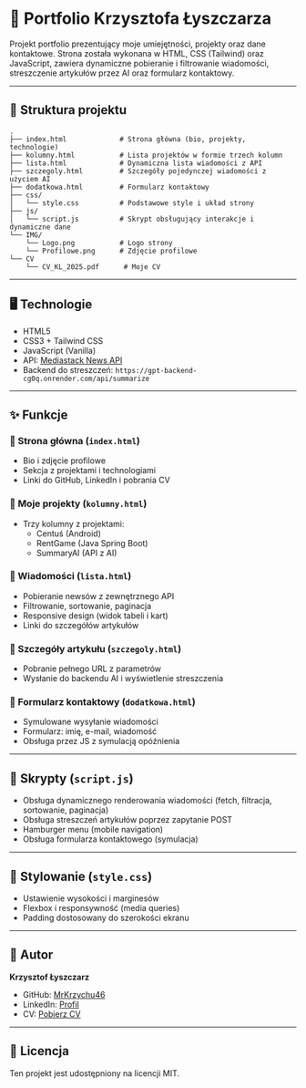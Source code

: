 # 📁 Portfolio Krzysztofa Łyszczarza

Projekt portfolio prezentujący moje umiejętności, projekty oraz dane kontaktowe. Strona została wykonana w HTML, CSS (Tailwind) oraz JavaScript, zawiera dynamiczne pobieranie i filtrowanie wiadomości, streszczenie artykułów przez AI oraz formularz kontaktowy.

---

## 🧱 Struktura projektu

```
.
├── index.html             # Strona główna (bio, projekty, technologie)
├── kolumny.html           # Lista projektów w formie trzech kolumn
├── lista.html             # Dynamiczna lista wiadomości z API
├── szczegoly.html         # Szczegóły pojedynczej wiadomości z użyciem AI
├── dodatkowa.html         # Formularz kontaktowy
├── css/
│   └── style.css          # Podstawowe style i układ strony
├── js/
│   └── script.js          # Skrypt obsługujący interakcje i dynamiczne dane
└── IMG/
    └── Logo.png           # Logo strony
    └── Profilowe.png      # Zdjęcie profilowe
└── CV
    └── CV_KL_2025.pdf      # Moje CV
```

---

## 🖥️ Technologie

- HTML5
- CSS3 + Tailwind CSS
- JavaScript (Vanilla)
- API: [Mediastack News API](https://mediastack.com)
- Backend do streszczeń: `https://gpt-backend-cg0q.onrender.com/api/summarize`

---

## ✨ Funkcje

### 🔹 Strona główna (`index.html`)
- Bio i zdjęcie profilowe
- Sekcja z projektami i technologiami
- Linki do GitHub, LinkedIn i pobrania CV

### 🔹 Moje projekty (`kolumny.html`)
- Trzy kolumny z projektami:
  - Centuś (Android)
  - RentGame (Java Spring Boot)
  - SummaryAI (API z AI)

### 🔹 Wiadomości (`lista.html`)
- Pobieranie newsów z zewnętrznego API
- Filtrowanie, sortowanie, paginacja
- Responsive design (widok tabeli i kart)
- Linki do szczegółów artykułów

### 🔹 Szczegóły artykułu (`szczegoly.html`)
- Pobranie pełnego URL z parametrów
- Wysłanie do backendu AI i wyświetlenie streszczenia

### 🔹 Formularz kontaktowy (`dodatkowa.html`)
- Symulowane wysyłanie wiadomości
- Formularz: imię, e-mail, wiadomość
- Obsługa przez JS z symulacją opóźnienia

---

## 📜 Skrypty (`script.js`)

- Obsługa dynamicznego renderowania wiadomości (fetch, filtracja, sortowanie, paginacja)
- Obsługa streszczeń artykułów poprzez zapytanie POST
- Hamburger menu (mobile navigation)
- Obsługa formularza kontaktowego (symulacja)

---

## 🎨 Stylowanie (`style.css`)

- Ustawienie wysokości i marginesów
- Flexbox i responsywność (media queries)
- Padding dostosowany do szerokości ekranu

---

## 📌 Autor

**Krzysztof Łyszczarz**
- GitHub: [MrKrzychu46](https://github.com/MrKrzychu46)
- LinkedIn: [Profil](https://www.linkedin.com/in/krzysztof-%C5%82yszczarz-57a077251/)
- CV: [Pobierz CV](cv/CV_KL_2025.pdf)

---

## 📄 Licencja

Ten projekt jest udostępniony na licencji MIT.
